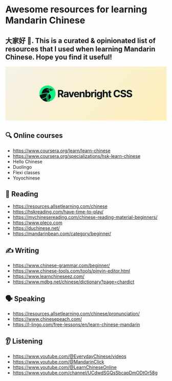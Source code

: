 # Awesome resources for learning Mandarin Chinese

## 大家好 👋. This is a curated & opinionated list of resources that I used when learning Mandarin Chinese. Hope you find it useful!

<p align="center">
<img src="https://github.com/ravenbrightdesign/ravenbrightcss/blob/main/public/ravenbrightcss-banner.jpg?raw=true" alt="Ravenbright CSS Banner">
</p>

## 🔍 Online courses

- https://www.coursera.org/learn/learn-chinese
- https://www.coursera.org/specializations/hsk-learn-chinese
- Hello Chinese
- Duolingo
- Flexi classes
- Yoyochinese

## 📗 Reading

- https://resources.allsetlearning.com/chinese
- https://hskreading.com/have-time-to-play/
- https://mychinesereading.com/chinese-reading-material-beginners/
- https://www.pleco.com
- https://duchinese.net/
- https://mandarinbean.com/category/beginner/

## ✍️ Writing

- https://www.chinese-grammar.com/beginner/
- https://www.chinese-tools.com/tools/pinyin-editor.html
- https://www.learnchineseez.com/
- https://www.mdbg.net/chinese/dictionary?page=chardict

## 🗣️ Speaking

- https://resources.allsetlearning.com/chinese/pronunciation/
- https://www.chinesepeach.com/
- https://l-lingo.com/free-lessons/en/learn-chinese-mandarin

## 👂 Listening

- https://www.youtube.com/@EverydayChinese/videos
- https://www.youtube.com/@MandarinClick
- https://www.youtube.com/@LearnChineseOnline
- https://www.youtube.com/channel/UCdwdSGQsSbcapDmODtOr58g
